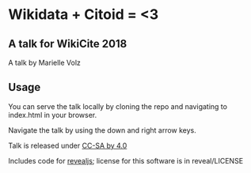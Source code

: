 # Wikidata + Citoid = <3
## A talk for WikiCite 2018

A talk by Marielle Volz

## Usage

You can serve the talk locally by cloning the repo and navigating to index.html in your browser.

Navigate the talk by using the down and right arrow keys.

Talk is released under [CC-SA by 4.0](https://creativecommons.org/licenses/by/4.0/)

Includes code for [revealjs](https://github.com/hakimel/reveal.js); license for this software is in reveal/LICENSE
